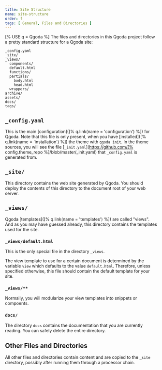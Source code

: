 ```yaml
---
title: Site Structure
name: site-structure
order: f
tags: [ General, Files and Directories ]
---
```

[% USE q = Qgoda %]
The files and directories in this Qgoda project follow a pretty standard
structure for a Qgoda site:

```shell
_config.yaml
_site/
_views/
  components/
  default.html
  functions/
  partials/
    body.html
    head.html
  wrappers/
archive/
assets/
docs/
tags/
```

<qgoda-toc/>

## `_config.yaml`

This is the main [configuration]([% q.link(name = 'configuration') %]) for Qgoda.  Note that this file is only present, when you have [installed]([% q.link(name = 'installation') %]) the theme with `qgoda init`.  In the theme sources, you will see the file [`_init.yaml`](https://github.com/[% config.theme_repo %]/blob/master/_init.yaml) that `_config.yaml` is generated from.

## `_site/`

This directory contains the web site generated by Qgoda.  You should deploy the contents of this directory to the document root of your web server.

## `_views/`

Qgoda [templates]([% q.link(name = 'templates') %]) are called "views".  And as you may have guessed already, this directory contains the templates used for the site.

### `_views/default.html`

This is the only special file in the directory `_views`.

The view template to use for a certain document is determined by the variable `view` which defaults to the value `default.html`.  Therefore, unless specified otherwise, this file should contain the default template for your site.

### `_views/**`

Normally, you will modularize your view templates into snippets or compoents.

### `docs/`

The directory `docs` contains the documentation that you are currently reading.  You can safely delete the entire directory.

## Other Files and Directories

All other files and directories contain content and are copied to the `_site` directory, possibly after running them through a processor chain.
